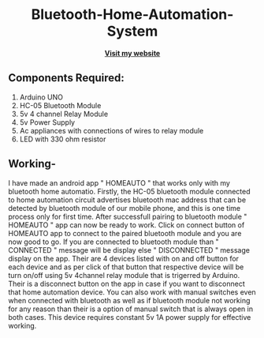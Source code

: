 <div align="center">
  <h1>Bluetooth-Home-Automation-System</h1>
  <a href="https://sites.google.com/view/rhythmshah/bluetooth-home-automation?authuser=0"><b>Visit my website</b></a>
</div>


## **Components Required:**

1. Arduino UNO
2. HC-05 Bluetooth Module
3.  5v 4 channel Relay Module
4.  5v Power Supply
5.  Ac appliances with connections of wires to relay module
6.  LED with 330 ohm resistor

## **Working-**

I have made an android app " HOMEAUTO " that works only with my bluetooth home automatio. Firstly, the HC-05 bluetooth module connected to home automation circuit advertises bluetooth mac address that can be detected by bluetooth module of our mobile phone, and this is one time process only for first time. After successfull pairing to bluetooth module " HOMEAUTO " app can now be ready to work. Click on connect button of HOMEAUTO app to connect to the paired bluetooth module and you are now good to go. If you are connected to bluetooth module than " CONNECTED " message will be display else " DISCONNECTED " message display on the app. Their are 4 devices listed with on and off button for each device and as per click of that button that respective device will be turn on/off using 5v 4channel relay module that is trigerred by Arduino. Their is a disconnect button on the app in case if you want to disconnect that home automation device. You can also work with manual switches even when connected with bluetooth as well as if bluetooth module not working for any reason than their is a option of manual switch that is always open in both cases. This device requires constant 5v 1A power supply for effective working.
